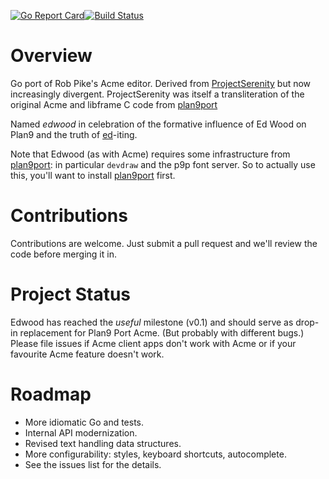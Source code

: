 [![Go Report Card](https://goreportcard.com/badge/github.com/rjkroege/edwood)](https://goreportcard.com/report/github.com/rjkroege/edwood)[![Build Status](https://travis-ci.org/rjkroege/edwood.svg?branch=master)](https://travis-ci.org/rjkroege/edwood)

# Overview
Go port of Rob Pike's Acme editor. Derived from
[ProjectSerenity](https://github.com/ProjectSerenity/acme) but now
increasingly divergent. ProjectSerenity was itself a transliteration
of the original Acme and libframe C code from
[plan9port](https://9fans.github.io/plan9port/)

Named *edwood* in celebration of the  formative influence of Ed Wood on
Plan9 and the truth of
[ed](http://www.dcs.ed.ac.uk/home/jec/texts/ed.html)-iting.

Note that Edwood (as with Acme) requires some infrastructure from
[plan9port](https://9fans.github.io/plan9port/): in particular
`devdraw` and the p9p font server. So to actually use this, you'll want
to install [plan9port](https://9fans.github.io/plan9port/) first.

# Contributions
Contributions are welcome. Just submit a pull request and we'll review
the code before merging it in.

# Project Status
Edwood has reached the *useful* milestone (v0.1) and should
serve as drop-in replacement for Plan9 Port Acme. (But probably with
different bugs.) Please file issues if Acme client apps don't work
with Acme or if your favourite Acme feature doesn't work.

# Roadmap

* More idiomatic Go and tests.
* Internal API modernization.
* Revised text handling data structures.
* More configurability: styles, keyboard shortcuts, autocomplete.
* See the issues list for the details.




